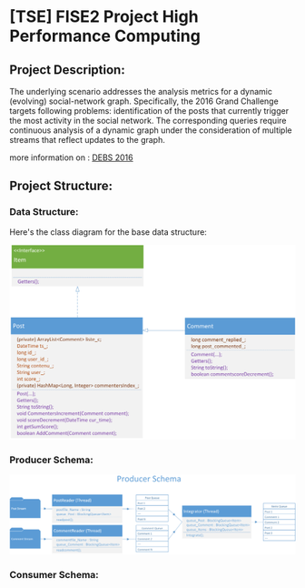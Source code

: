 # [TSE] FISE2 Project High Performance Computing

## Project Description:

The underlying scenario addresses the analysis metrics for a dynamic (evolving) social-network graph. Specifically, the 2016 Grand Challenge targets following problems: identification of the posts that currently trigger the most activity in the social network. The corresponding queries require continuous analysis of a dynamic graph under the consideration of multiple streams that reflect updates to the graph.

more information on : [DEBS 2016](http://www.ics.uci.edu/~debs2016/call-grand-challenge.html)

## Project Structure:

### Data Structure:
Here's the class diagram for the base data structure:

![DS Schema](README/DS%20schema.png)

### Producer Schema:

![Producer Schema](README/Producer%20Schema.png)

### Consumer Schema:

